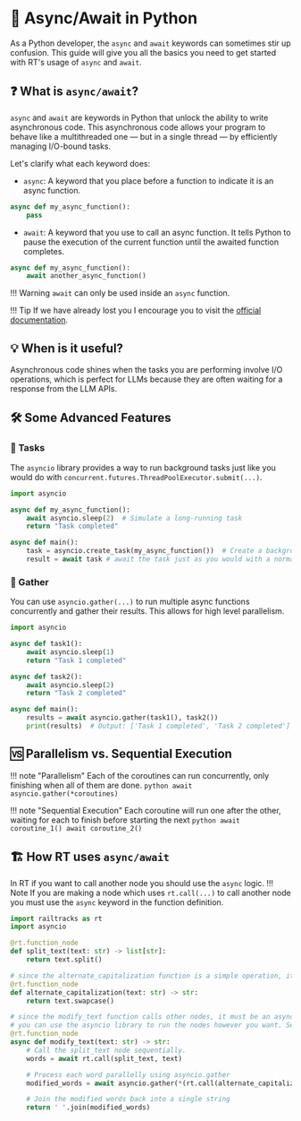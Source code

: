 # 🚀 Async/Await in Python

As a Python developer, the `async` and `await` keywords can sometimes stir up confusion. This guide will give you all the
basics you need to get started with RT's usage of `async` and `await`.

## ❓ What is `async/await`?

`async` and `await` are keywords in Python that unlock the ability to write asynchronous code.
This asynchronous code allows your program to behave like a multithreaded one — but in a single thread — by efficiently managing I/O-bound tasks.

Let's clarify what each keyword does:

* `async`: A keyword that you place before a function to indicate it is an async function.

```python
async def my_async_function():
    pass
```

* `await`: A keyword that you use to call an async function. It tells Python to pause the execution of the current function until the awaited function completes.

```python
async def my_async_function():
    await another_async_function()
```

!!! Warning
    `await` can only be used inside an `async` function.

!!! Tip
    If we have already lost you I encourage you to visit the [official documentation](https://docs.python.org/3/library/asyncio.html).

## 💡 When is it useful?

Asynchronous code shines when the tasks you are performing involve I/O operations, which is perfect for LLMs
because they are often waiting for a response from the LLM APIs.

## 🛠 Some Advanced Features

### 📌 Tasks

The `asyncio` library provides a way to run background tasks just like you would do with `concurrent.futures.ThreadPoolExecutor.submit(...)`.

```python
import asyncio

async def my_async_function():
    await asyncio.sleep(2)  # Simulate a long-running task
    return "Task completed"

async def main():
    task = asyncio.create_task(my_async_function())  # Create a background task to be completed soon
    result = await task # await the task just as you would with a normal async function
```

### 🤝 Gather

You can use `asyncio.gather(...)` to run multiple async functions concurrently and gather their results. This allows for
high level parallelism.

```python
import asyncio

async def task1():
    await asyncio.sleep(1)
    return "Task 1 completed"

async def task2():
    await asyncio.sleep(2)
    return "Task 2 completed"

async def main():
    results = await asyncio.gather(task1(), task2())
    print(results)  # Output: ['Task 1 completed', 'Task 2 completed']
```

## 🆚 Parallelism vs. Sequential Execution

!!! note "Parallelism"
    Each of the coroutines can run concurrently, only finishing when all of them are done.
    ```python
        await asyncio.gather(*coroutines)
    ```

!!! note "Sequential Execution"
    Each coroutine will run one after the other, waiting for each to finish before starting the next
    ```python
        await coroutine_1()
        await coroutine_2()
    ```

## 🏗 How RT uses `async/await`

In RT if you want to call another node you should use the `async` logic.
!!! Note
    If you are making a node which uses `rt.call(...)` to call another node you must use the `async` keyword in the
    function definition.

```python
import railtracks as rt
import asyncio

@rt.function_node
def split_text(text: str) -> list[str]:
    return text.split()

# since the alternate_capitalization function is a simple operation, it can be a regular function
@rt.function_node
def alternate_capitalization(text: str) -> str:
    return text.swapcase()

# since the modify_text function calls other nodes, it must be an async function
# you can use the asyncio library to run the nodes however you want. See below for an example of sequential and parallel execution.
@rt.function_node
async def modify_text(text: str) -> str:
    # Call the split_text node sequentially.
    words = await rt.call(split_text, text)

    # Process each word parallelly using asyncio.gather
    modified_words = await asyncio.gather(*(rt.call(alternate_capitalization, word) for word in words))

    # Join the modified words back into a single string
    return ' '.join(modified_words)
```

